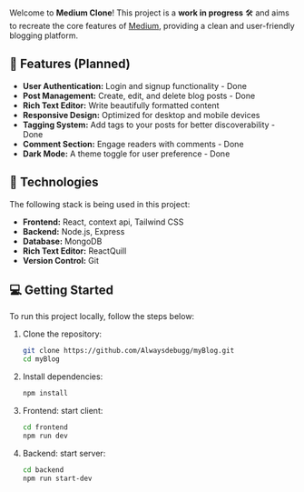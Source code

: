  Welcome to **Medium Clone**! This project is a **work in progress** 🛠️ and aims to recreate the core features of [Medium](https://medium.com), providing a clean and user-friendly blogging platform.

## 🚀 Features (Planned)
- **User Authentication:** Login and signup functionality - Done 
- **Post Management:** Create, edit, and delete blog posts - Done
- **Rich Text Editor:** Write beautifully formatted content
- **Responsive Design:** Optimized for desktop and mobile devices
- **Tagging System:** Add tags to your posts for better discoverability - Done
- **Comment Section:** Engage readers with comments - Done
- **Dark Mode:** A theme toggle for user preference - Done

## 🔧 Technologies
The following stack is being used in this project:

- **Frontend:** React, context api, Tailwind CSS  
- **Backend:** Node.js, Express  
- **Database:** MongoDB   
- **Rich Text Editor:** ReactQuill
- **Version Control:** Git

## 💻 Getting Started
To run this project locally, follow the steps below:

1. Clone the repository:
   ```bash
   git clone https://github.com/Alwaysdebugg/myBlog.git
   cd myBlog
   ```

2. Install dependencies:
   ```bash
   npm install
   ```

3. Frontend: start client:
   ```bash
   cd frontend
   npm run dev
   ```

4. Backend: start server:
   ```bash
   cd backend
   npm run start-dev
   ```
    



